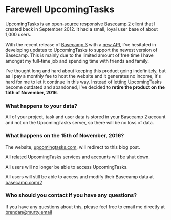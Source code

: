 # Farewell UpcomingTasks

UpcomingTasks is an [open-source](https://bitbucket.org/brendanmurty/upcomingtasks) responsive [Basecamp 2](https://basecamp.com/2) client that I created back in September 2012. It had a small, loyal user base of about 1,000 users.

With the recent release of [Basecamp 3](https://basecamp.com/) with a [new API](https://github.com/basecamp/bc3-api), I've hesitated in developing updates to UpcomingTasks to support the newest version of Basecamp. This is mainly due to the limited amount of free time I have amongst my full-time job and spending time with friends and family.

I've thought long and hard about keeping this product going indefinitely, but as I pay a monthly fee to host the website and it generates no income, it's hard for me to let it continue in this way. Instead of letting UpcomingTasks become outdated and abandoned, I've decided to **retire the product on the 15th of November, 2016**.

### What happens to your data?

All of your project, task and user data is stored in your Basecamp 2 account and not on the UpcomingTasks server, so there will be no loss of data.

### What happens on the 15th of November, 2016?

The website, [upcomingtasks.com](http://upcomingtasks.com/), will redirect to this blog post.

All related UpcomingTasks services and accounts will be shut down.

All users will no longer be able to access UpcomingTasks.

All users will still be able to access and modify their Basecamp data at [basecamp.com/2](https://basecamp.com/2)

### Who should you contact if you have any questions?

If you have any questions about this, please feel free to email me directly at [brendan@murty.email](mailto:brendan@murty.email)
